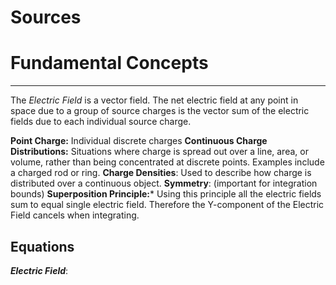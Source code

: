 # Sources

# Fundamental Concepts
_______________
The *Electric Field* is a vector field. The net electric field at any point in space due to a group of source charges is the vector sum of the electric fields due to each individual source charge. 

**Point Charge:** Individual discrete charges
**Continuous Charge Distributions:** Situations where charge is spread out over a line, area, or volume, rather than being concentrated at discrete points. Examples include a charged rod or ring. 
**Charge Densities**: Used to describe how charge is distributed over a continuous object. 
**Symmetry**: (important for integration bounds) 
**Superposition Principle:*** Using this principle all the electric fields sum to equal single electric field. Therefore the Y-component of the Electric Field cancels when integrating.
## Equations
***Electric Field***: